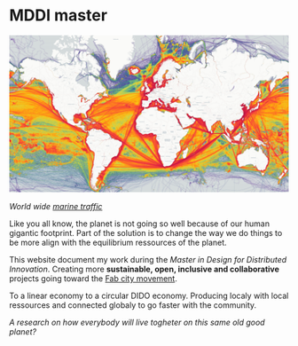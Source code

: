 # MDDI master

![ship](img/DistribDesign/aboutShip1.PNG)


*World wide* [*marine traffic*](https://www.marinetraffic.com/blog/singapore-top-shipping-centre-for-eighth-year-running/)

Like you all know, the planet is not going so well because of our human gigantic footprint. Part of the solution is to change the way we do things to be more align with the equilibrium ressources of the planet.

This website document my work during the *Master in Design for Distributed Innovation*. Creating more **sustainable, open, inclusive and collaborative** projects going toward the [Fab city movement](https://fab.city).

To a linear economy to a circular DIDO economy. Producing localy with local ressources and connected globaly to go faster with the community.

*A research on how everybody will live togheter on this same old good planet?*
